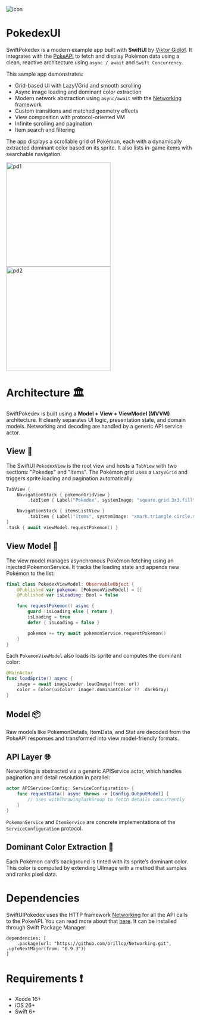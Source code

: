 ![icon](https://github.com/user-attachments/assets/5abf1763-b290-4f12-a661-986e58fbeaad)

# PokedexUI

SwiftPokedex is a modern example app built with **SwiftUI** by [Viktor Gidlöf](https://viktorgidlof.com).
It integrates with the [PokeAPI](https://pokeapi.co) to fetch and display Pokémon data using a clean, reactive architecture using `async / await` and `Swift Concurrency`.

This sample app demonstrates:

- Grid-based UI with LazyVGrid and smooth scrolling
- Async image loading and dominant color extraction
- Modern network abstraction using `async/await` with the [Networking](https://github.com/brillcp/Networking) framework
- Custom transitions and matched geometry effects
- View composition with protocol-oriented VM
- Infinite scrolling and pagination
- Item search and filtering

The app displays a scrollable grid of Pokémon, each with a dynamically extracted dominant color based on its sprite. It also lists in-game items with searchable navigation.

<img width="280" alt="pd1" src="https://github.com/user-attachments/assets/f94dde85-0e02-4a88-93f9-8215079590cf" />
<img width="280" alt="pd2" src="https://github.com/user-attachments/assets/93265ce2-163f-42de-9d5d-48ff8e4e03ea" />

# Architecture 🏛

SwiftPokedex is built using a **Model + View + ViewModel (MVVM)** architecture. It cleanly separates UI logic, presentation state, and domain models. Networking and decoding are handled by a generic API service actor.

## View 📱

The SwiftUI `PokedexView` is the root view and hosts a `TabView` with two sections: "Pokedex" and "Items". The Pokémon grid uses a `LazyVGrid` and triggers sprite loading and pagination automatically:

```swift
TabView {
    NavigationStack { pokemonGridView }
        .tabItem { Label("Pokedex", systemImage: "square.grid.3x3.fill") }

    NavigationStack { itemsListView }
        .tabItem { Label("Items", systemImage: "xmark.triangle.circle.square.fill") }
}
.task { await viewModel.requestPokemon() }
```

## View Model 🧾

The view model manages asynchronous Pokémon fetching using an injected PokemonService. It tracks the loading state and appends new Pokémon to the list:
```swift
final class PokedexViewModel: ObservableObject {
    @Published var pokemon: [PokemonViewModel] = []
    @Published var isLoading: Bool = false

    func requestPokemon() async {
        guard !isLoading else { return }
        isLoading = true
        defer { isLoading = false }

        pokemon += try await pokemonService.requestPokemon()
    }
}
```

Each `PokemonViewModel` also loads its sprite and computes the dominant color:
```swift
@MainActor
func loadSprite() async {
    image = await imageLoader.loadImage(from: url)
    color = Color(uiColor: image?.dominantColor ?? .darkGray)
}
```


## Model 📦

Raw models like PokemonDetails, ItemData, and Stat are decoded from the PokeAPI responses and transformed into view model-friendly formats.

## API Layer 🌐

Networking is abstracted via a generic APIService actor, which handles pagination and detail resolution in parallel:
```swift
actor APIService<Config: ServiceConfiguration> {
    func requestData() async throws -> [Config.OutputModel] {
        // Uses withThrowingTaskGroup to fetch details concurrently
    }
}
```

`PokemonService` and `ItemService` are concrete implementations of the `ServiceConfiguration` protocol.

## Dominant Color Extraction 🎨

Each Pokémon card’s background is tinted with its sprite’s dominant color. This color is computed by extending UIImage with a method that samples and ranks pixel data.

# Dependencies 
SwiftUIPokedex uses the HTTP framework [Networking](https://github.com/brillcp/Networking) for all the API calls to the PokeAPI. You can read more about that [here](https://github.com/brillcp/Networking#readme). It can be installed through Swift Package Manager:
```
dependencies: [
    .package(url: "https://github.com/brillcp/Networking.git", .upToNextMajor(from: "0.9.3"))
]
```

# Requirements ❗️
- Xcode 16+
- iOS 26+
- Swift 6+

